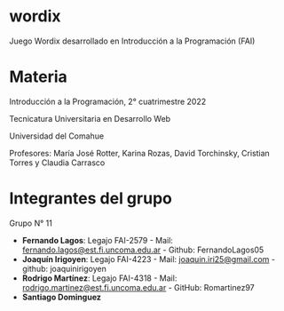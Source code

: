 # wordix
Juego Wordix desarrollado en Introducción a la Programación (FAI)

# Materia
Introducción a la Programación, 2° cuatrimestre 2022

Tecnicatura Universitaria en Desarrollo Web

Universidad del Comahue

Profesores: María José Rotter, Karina Rozas, David Torchinsky, Cristian Torres y Claudia Carrasco

# Integrantes del grupo
Grupo N° 11

- **Fernando Lagos**: Legajo FAI-2579 - Mail: fernando.lagos@est.fi.uncoma.edu.ar - Github: FernandoLagos05
- **Joaquín Irigoyen**: Legajo FAI-4223 - Mail: joaquin.iri25@gmail.com - github: joaquinirigoyen
- **Rodrigo Martínez**: Legajo FAI-4318 - Mail: rodrigo.martinez@est.fi.uncoma.edu.ar - GitHub: Romartinez97
- **Santiago Dominguez**
